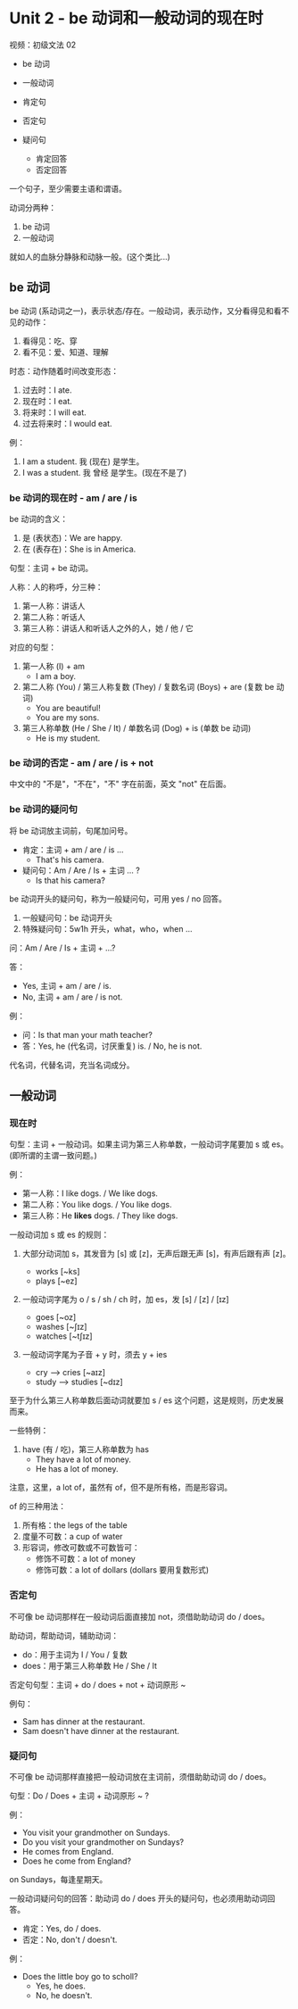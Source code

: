 # Unit 2 - be 动词和一般动词的现在时

视频：初级文法 02

- be 动词
- 一般动词

- 肯定句
- 否定句
- 疑问句
  - 肯定回答
  - 否定回答

一个句子，至少需要主语和谓语。

动词分两种：

1. be 动词
1. 一般动词

就如人的血脉分静脉和动脉一般。(这个类比...)

## be 动词

be 动词 (系动词之一)，表示状态/存在。一般动词，表示动作，又分看得见和看不见的动作：

1. 看得见：吃、穿
1. 看不见：爱、知道、理解

时态：动作随着时间改变形态：

1. 过去时：I ate.
1. 现在时：I eat.
1. 将来时：I will eat.
1. 过去将来时：I would eat.

例：

1. I am a student. 我 (现在) 是学生。
1. I was a student. 我 曾经 是学生。(现在不是了)

### be 动词的现在时 - am / are / is

be 动词的含义：

1. 是 (表状态)：We are happy.
1. 在 (表存在)：She is in America.

句型：主词 + be 动词。

人称：人的称呼，分三种：

1. 第一人称：讲话人
1. 第二人称：听话人
1. 第三人称：讲话人和听话人之外的人，她 / 他 / 它

对应的句型：

1. 第一人称 (I) + am
   - I am a boy.
1. 第二人称 (You) / 第三人称复数 (They) / 复数名词 (Boys) + are (复数 be 动词)
   - You are beautiful!
   - You are my sons.
1. 第三人称单数 (He / She / It) / 单数名词 (Dog) + is (单数 be 动词)
   - He is my student.

### be 动词的否定 - am / are / is + not

中文中的 "不是"，"不在"，"不" 字在前面，英文 "not" 在后面。

### be 动词的疑问句

将 be 动词放主词前，句尾加问号。

- 肯定：主词 + am / are / is ...
  - That's his camera.
- 疑问句：Am / Are / Is + 主词 ... ?
  - Is that his camera?

be 动词开头的疑问句，称为一般疑问句，可用 yes / no 回答。

1. 一般疑问句：be 动词开头
1. 特殊疑问句：5w1h 开头，what，who，when ...

问：Am / Are / Is + 主词 + ...?

答：

- Yes, 主词 + am / are / is.
- No, 主词 + am / are / is not.

例：

- 问：Is that man your math teacher?
- 答：Yes, he (代名词，讨厌重复) is. / No, he is not.

代名词，代替名词，充当名词成分。

## 一般动词

### 现在时

句型：主词 + 一般动词。如果主词为第三人称单数，一般动词字尾要加 s 或 es。(即所谓的主谓一致问题。)

例：

- 第一人称：I like dogs. / We like dogs.
- 第二人称：You like dogs. / You like dogs.
- 第三人称：He **likes** dogs. / They like dogs.

一般动词加 s 或 es 的规则：

1. 大部分动词加 s，其发音为 [s] 或 [z]，无声后跟无声 [s]，有声后跟有声 [z]。
   - works [~ks]
   - plays [~ez]

1. 一般动词字尾为 o / s / sh / ch 时，加 es，发 [s] / [z] / [ɪz]
   - goes    [~oz]
   - washes  [~ʃɪz]
   - watches [~tʃɪz]

1. 一般动词字尾为子音 + y 时，须去 y + ies
   - cry   --> cries   [~aɪz]
   - study --> studies [~dɪz]

至于为什么第三人称单数后面动词就要加 s / es 这个问题，这是规则，历史发展而来。

一些特例：

1. have (有 / 吃)，第三人称单数为 has
   - They have a lot of money.
   - He has a lot of money.

注意，这里，a lot of，虽然有 of，但不是所有格，而是形容词。

of 的三种用法：

1. 所有格：the legs of the table
1. 度量不可数：a cup of water
1. 形容词，修改可数或不可数皆可：
   - 修饰不可数：a lot of money
   - 修饰可数：a lot of dollars (dollars 要用复数形式)

### 否定句

不可像 be 动词那样在一般动词后面直接加 not，须借助助动词 do / does。

助动词，帮助动词，辅助动词：

- do：用于主词为 I / You / 复数
- does：用于第三人称单数 He / She / It

否定句句型：主词 + do / does + not + 动词原形 ~

例句：

- Sam has dinner at the restaurant.
- Sam doesn't have dinner at the restaurant.

### 疑问句

不可像 be 动词那样直接把一般动词放在主词前，须借助助动词 do / does。

句型：Do / Does + 主词 + 动词原形 ~ ?

例：

- You visit your grandmother on Sundays.
- Do you visit your grandmother on Sundays?
- He comes from England.
- Does he come from England?

on Sundays，每逢星期天。

一般动词疑问句的回答：助动词 do / does 开头的疑问句，也必须用助动词回答。

- 肯定：Yes, do / does.
- 否定：No, don't / doesn't.

例：

- Does the little boy go to scholl?
  - Yes, he does.
  - No, he doesn't.
